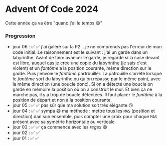 # Advent Of Code 2024

Cette année ça va être "quand j'ai le temps :smile:"

### Progression

- jour 06 : ✅ ✅ j'ai galéré sur la P2... je ne comprends pas l'erreur de mon code initial. Le raisonnement est le suivant : j'ai un garde dans un labyrinthe. Avant de faire avancer le garde, je regarde si la case devant est libre, auquel cas je crée une copie du labyrinthe (je sais c'est violent) et un _fantôme_ a la position courante, même direction sur le garde. Puis j'envoie le _fantôme_ partrouiller. La patrouille s'arrête lorsque le _fantôme_ sort du labyrinthe ou qu'on repasse par le même point, avec la même direction (une boucle donc). Si on a détecté une boucle on garde en mémoire la position où on a construit le mur. Et bien ça ne marche pas, il y a trop de boucle détectées. Il faut placer le _fantôme_ à la position de départ et non à la position courante.
- jour 05 : ✅ ✅ pas sûr que ma solution soit très élégante :cry:
- jour 04 : ✅ ✅ sympa :smile: ma méthode : mettre tous les `MAS` (position et direction) dan sun ensemble, puis compter une croix pour chaque `MAS` présent avec sa symétrie horizontale ou verticale
- jour 03 : ✅ ✅ ça commence avec les _regex_ :smile:
- jour 02 : ✅ ✅
- jour 01 : ✅ ✅

